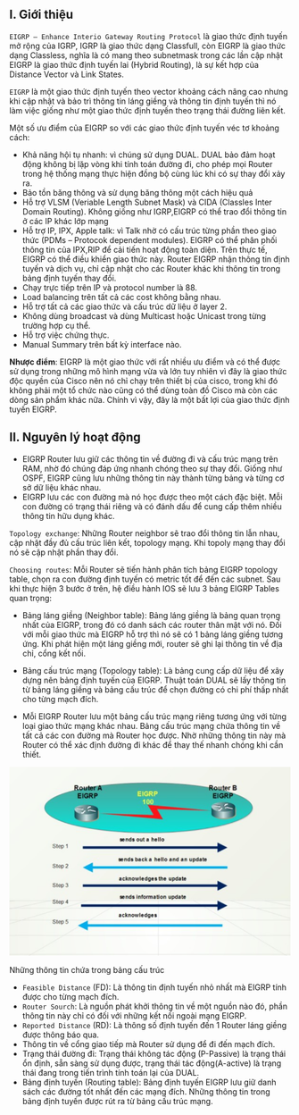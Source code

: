 ## I. Giới thiệu
`EIGRP – Enhance Interio Gateway Routing Protocol` là giao thức định tuyến mở rộng của IGRP, IGRP là giao thức dạng Classfull, còn EIGRP là giao thức dạng Classless, nghĩa là có mang theo subnetmask trong các lần cập nhật EIGRP là giao thức định tuyến lai (Hybrid Routing), là sự kết hợp của Distance Vector và Link States. 

`EIGRP` là một giao thức định tuyến theo vector khoảng cách nâng cao nhưng khi cập nhật và bảo trì thông tin láng giềng và thông tin định tuyến thì nó làm việc giống như một giao thức định tuyến theo trạng thái đường liên kết.

Một số ưu điểm của EIGRP so với các giao thức định tuyến véc tơ khoảng cách:

- Khả năng hội tụ nhanh: vì chúng sử dụng DUAL. DUAL bảo đảm hoạt động không bị lặp vòng khi tính toán đường đi, cho phép mọi Router trong hệ thống mạng thực hiện đồng bộ cùng lúc khi có sự thay đổi xảy ra.
- Bảo tồn băng thông và sử dụng băng thông một cách hiệu quả
- Hỗ trợ VLSM (Veriable Length Subnet Mask) và CIDA (Classles Inter Domain Routing). Không giống như IGRP,EIGRP có thể trao đổi thông tin ở các IP khác lớp mạng
- Hỗ trợ IP, IPX, Apple talk: vì Talk nhờ có cấu trúc từng phần theo giao thức (PDMs – Protocok dependent modules). EIGRP có thể phân phối thông tin của IPX,RIP để cải tiến hoạt động toàn diện. Trên thực tế, EIGRP có thể điều khiển giao thức này. Router EIGRP nhận thông tin định tuyến và dịch vụ, chỉ cập nhật cho các Router khác khi thông tin trong bảng định tuyến thay đổi.
- Chạy trực tiếp trên IP và protocol number là 88.
- Load balancing trên tất cả các cost không bằng nhau.
- Hỗ trợ tất cả các giao thức và cấu trúc dữ liệu ở layer 2.
- Không dùng broadcast và dùng Multicast hoặc Unicast trong từng trường hợp cụ thể.
- Hỗ trợ việc chứng thực.
- Manual Summary trên bất kỳ interface nào.

**Nhược điểm**: EIGRP là một giao thức với rất nhiều ưu điểm và có thể được sử dụng trong những mô hình mạng vừa và lớn tuy nhiên vì đây là giao thức độc quyền của Cisco nên nó chỉ chạy trên thiết bị của cisco, trong khi đó không phải một tổ chức nào cũng có thể dùng toàn đồ Cisco mà còn các dòng sản phẩm khác nữa. Chính vì vậy, đây là một bất lợi của giao thức định tuyến EIGRP.

## II. Nguyên lý hoạt động

- EIGRP Router lưu giữ các thông tin về đường đi và cấu trúc mạng trên RAM, nhờ đó chúng đáp ứng nhanh chóng theo sự thay đổi. Giống như OSPF, EIGRP cũng lưu những thông tin này thành từng bảng và từng cơ sở dữ liệu khác nhau. 
- EIGRP lưu các con đường mà nó học được theo một cách đặc biệt. Mỗi con đường có trạng thái riêng và có đánh dấu để cung cấp thêm nhiều thông tin hữu dụng khác.

`Topology exchange`: Những Router neighbor sẽ trao đổi thông tin lẫn nhau, cập nhật đầy đủ cấu trúc liên kết, topology mạng. Khi topoly mạng thay đổi nó sẽ cập nhật phần thay đổi.

`Choosing routes`: Mỗi Router sẽ tiến hành phân tích bảng EIGRP topology table, chọn ra con đường định tuyến có metric tốt để đến các subnet. Sau khi thực hiện 3 bước ở trên, hệ điều hành IOS sẽ lưu 3 bảng EIGRP Tables quan trọng:

- Bảng láng giềng (Neighbor table): Bảng láng giềng là bảng quan trọng nhất của EIGRP, trong đó có danh sách các router thân mật với nó. Đối với mỗi giao thức mà EIGRP hỗ trợ thì nó sẽ có 1 bảng láng giềng tương ứng. Khi phát hiện một láng giềng mới, router sẽ ghi lại thông tin về địa chỉ, cổng kết nối.

- Bảng cấu trúc mạng (Topology table): Là bảng cung cấp dữ liệu để xây dựng nên bảng định tuyến của EIGRP. Thuật toán DUAL sẽ lấy thông tin từ bảng láng giềng và bảng cấu trúc để chọn đường có chi phí thấp nhất cho từng mạch đích. 
- Mỗi EIGRP Router lưu một bảng cấu trúc mạng riêng tương ứng với từng loại giao thức mạng khác nhau. Bảng cấu trúc mạng chứa thông tin về tất cả các con đường mà Router học được. Nhờ những thông tin này mà Router có thể xác định đường đi khác để thay thế nhanh chóng khi cần thiết.

![minh_hoa](Pictures/EIGRP.png)

Những thông tin chứa trong bảng cấu trúc

- `Feasible Distance` (FD): Là thông tin định tuyến nhỏ nhất mà EIGRP tính được cho từng mạch đích.
- `Router Sourch`: Là nguồn phát khởi thông tin về một nguồn nào đó, phần thông tin này chỉ có đối với những kết nối ngoài mạng EIGRP.
- `Reported Distance` (RD): Là thông số định tuyến đến 1 Router láng giềng được thông báo qua.
- Thông tin về cổng giao tiếp mà Router sử dụng để đi đến mạch đích.
- Trạng thái đường đi: Trạng thái không tác động (P-Passive) là trạng thái ổn định, sẵn sàng sử dụng được, trạng thái tác động(A-active) là trạng thái đang trong tiến trình tính toán lại của DUAL.
- Bảng định tuyến (Routing table): Bảng định tuyến EIGRP lưu giữ danh sách các đường tốt nhất đến các mạng đích. Những thông tin trong bảng định tuyến được rút ra từ bảng cấu trúc mạng.